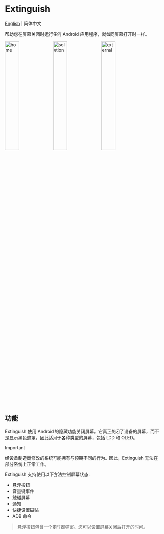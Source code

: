 # Extinguish

[English](https://github.com/Moderpach/Extinguish/blob/master/README.md)
|
简体中文

帮助您在屏幕关闭时运行任何 Android 应用程序，就如同屏幕打开时一样。

<div align="left">
<img src="https://raw.githubusercontent.com/Moderpach/Extinguish/master/doc/screenshot_home_zh.png" width="30%" alt="home"/>
<img src="https://raw.githubusercontent.com/Moderpach/Extinguish/master/doc/screenshot_solution_zh.png" width="30%" alt="solution"/>
<img src="https://raw.githubusercontent.com/Moderpach/Extinguish/master/doc/screenshot_external_zh.png" width="30%" alt="external"/>
</div>

## 功能

Extinguish 使用 Android 的隐藏功能关闭屏幕。它真正关闭了设备的屏幕，而不是显示黑色遮罩，因此适用于各种类型的屏幕，包括
LCD 和 OLED。

> [!IMPORTANT]
> 经设备制造商修改的系统可能拥有与预期不同的行为。因此，Extinguish
> 无法在部分系统上正常工作。

Extinguish 支持使用以下方法控制屏幕状态:

- 悬浮按钮
- 音量键事件
- 触碰屏幕
- 通知
- 快捷设置磁贴
- ADB 命令

> 悬浮按钮包含一个定时器弹窗。您可以设置屏幕关闭后打开的时间。
